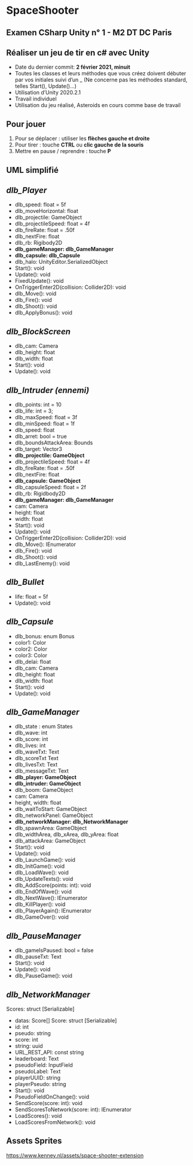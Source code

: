 
# SpaceShooter

## Examen CSharp Unity n° 1 - M2 DT DC Paris

## Réaliser un jeu de tir en c# avec Unity

 - Date du dernier commit: **2 février 2021, minuit**
 - Toutes les classes et leurs méthodes que vous créez doivent débuter par vos initiales suivi d’un _ (Ne concerne pas les méthodes standard, telles Start(), Update()...)
 - Utilisation d’Unity 2020.2.1
 - Travail individuel
 - Utilisation du jeu réalisé, Asteroids en cours comme base de travail

## Pour jouer

 1. Pour se déplacer : 
 utiliser les **flèches gauche et droite**
 2. Pour tirer : 
 touche **CTRL** ou **clic gauche de la souris**
 3. Mettre en pause / reprendre :
 touche **P**

## UML simplifié

*dlb_Player*
- 
- dlb_speed: float = 5f
- dlb_moveHorizontal: float
- dlb_projectile: GameObject
- dlb_projectileSpeed: float = 4f
- dlb_fireRate: float = .50f
- dlb_nextFire: float
- dlb_rb: Rigibody2D
- **dlb_gameManager: dlb_GameManager**
- **dlb_capsule: dlb_Capsule**
- dlb_halo: UnityEditor.SerializedObject
- Start(): void
- Update(): void
- FixedUpdate(): void
- OnTriggerEnter2D(collision: Collider2D): void
- dlb_Move(): void
- dlb_Fire(): void
- dlb_Shoot(): void
- dlb_ApplyBonus(): void

*dlb_BlockScreen*
- 
- dlb_cam: Camera
- dlb_height: float
- dlb_width: float
- Start(): void
- Update(): void

*dlb_Intruder (ennemi)*
- 
- dlb_points: int = 10
- dlb_life: int = 3;
- dlb_maxSpeed: float = 3f
- dlb_minSpeed: float = 1f
- dlb_speed: float
- dlb_arret: bool = true
- dlb_boundsAttackArea: Bounds
- dlb_target: Vector3
- **dlb_projectile: GameObject**
- dlb_projectileSpeed: float = 4f
- dlb_fireRate: float = .50f
- dlb_nextFire: float
- **dlb_capsule: GameObject**
- dlb_capsuleSpeed: float = 2f
- dlb_rb: Rigidbody2D
- **dlb_gameManager: dlb_GameManager**
- cam: Camera
- height: float
- width: float
- Start(): void
- Update(): void
- OnTriggerEnter2D(collision: Collider2D): void
- dlb_Move(): IEnumerator
- dlb_Fire(): void
- dlb_Shoot(): void
- dlb_LastEnemy(): void

*dlb_Bullet*
- 
- life: float = 5f
- Update(): void

*dlb_Capsule*
- 
- dlb_bonus: enum Bonus
- color1: Color
- color2: Color
- color3: Color
- dlb_delai: float
- dlb_cam: Camera
- dlb_height: float
- dlb_width: float
- Start(): void
- Update(): void

*dlb_GameManager*
- 
- dlb_state : enum States
- dlb_wave: int
- dlb_score: int
- dlb_lives: int
- dlb_waveTxt: Text
- dlb_scoreTxt Text
- dlb_livesTxt: Text
- dlb_messageTxt: Text
- **dlb_player: GameObject** 
- **dlb_intruder: GameObject** 
- dlb_boom: GameObject
- cam: Camera
- height, width: float
- dlb_waitToStart: GameObject
- dlb_networkPanel: GameObject
- **dlb_networkManager: dlb_NetworkManager**
- dlb_spawnArea: GameObject
- dlb_widthArea, dlb_xArea, dlb_yArea: float
- dlb_attackArea: GameObject
- Start(): void
- Update(): void
- dlb_LaunchGame(): void
- dlb_InitGame(): void
- dlb_LoadWave(): void
- dlb_UpdateTexts(): void
- dlb_AddScore(points: int): void
- dlb_EndOfWave(): void
- dlb_NextWave(): IEnumerator
- dlb_KillPlayer(): void
- dlb_PlayerAgain(): IEnumerator
- dlb_GameOver(): void

*dlb_PauseManager*
- 
- dlb_gameIsPaused: bool = false
- dlb_pauseTxt: Text
- Start(): void
- Update(): void
- dlb_PauseGame(): void

*dlb_NetworkManager*
- 
Scores: struct [Serializable]
- datas: Score[]
Score: struct [Serializable]
- id: int
- pseudo: string
- score: int
- string: uuid
- URL_REST_API: const string
- leaderboard: Text
- pseudoField: InputField
- pseudoLabel: Text
- playerUUID: string
- playerPseudo: string
- Start(): void
- PseudoFieldOnChange(): void
- SendScore(score: int): void
- SendScoresToNetwork(score: int): IEnumerator
- LoadScores(): void
- LoadScoresFromNetwork(): void

## Assets Sprites
https://www.kenney.nl/assets/space-shooter-extension
